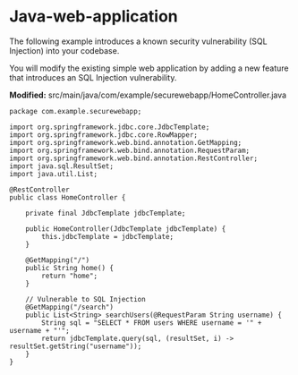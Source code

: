 # Java-web-application

The following example introduces a known security vulnerability (SQL Injection) into your codebase.

You will modify the existing simple web application by adding a new feature that introduces an SQL Injection vulnerability. 

**Modified:** src/main/java/com/example/securewebapp/HomeController.java

```
package com.example.securewebapp;

import org.springframework.jdbc.core.JdbcTemplate;
import org.springframework.jdbc.core.RowMapper;
import org.springframework.web.bind.annotation.GetMapping;
import org.springframework.web.bind.annotation.RequestParam;
import org.springframework.web.bind.annotation.RestController;
import java.sql.ResultSet;
import java.util.List;

@RestController
public class HomeController {

    private final JdbcTemplate jdbcTemplate;

    public HomeController(JdbcTemplate jdbcTemplate) {
        this.jdbcTemplate = jdbcTemplate;
    }

    @GetMapping("/")
    public String home() {
        return "home";
    }

    // Vulnerable to SQL Injection
    @GetMapping("/search")
    public List<String> searchUsers(@RequestParam String username) {
        String sql = "SELECT * FROM users WHERE username = '" + username + "'";
        return jdbcTemplate.query(sql, (resultSet, i) -> resultSet.getString("username"));
    }
}
```
